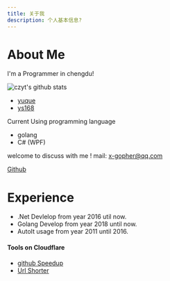 ```yaml
---
title: 关于我
description: 个人基本信息?
---
```


# About Me
I'm  a Programmer in chengdu!


![czyt's github stats](https://github-readme-stats.vercel.app/api?username=czyt&show_icons=true&theme=synthwave)

- [yuque](https://www.yuque.com/czyt)
- [ys168](http://czyt.ys168.com)

Current Using programming language
- golang
- C# (WPF)

welcome to discuss with me !
mail: x-gopher@qq.com

[Github](https://github.com/czyt)

# Experience

- .Net Devlelop from year 2016 util now.
- Golang Develop from year 2018 until now.
- AutoIt usage from year 2011 until 2016.



#### Tools on Cloudflare
- [github Speedup](https://fastgit.czyt.tech)
- [Url Shorter](https://shorter.czyt.workers.dev)
